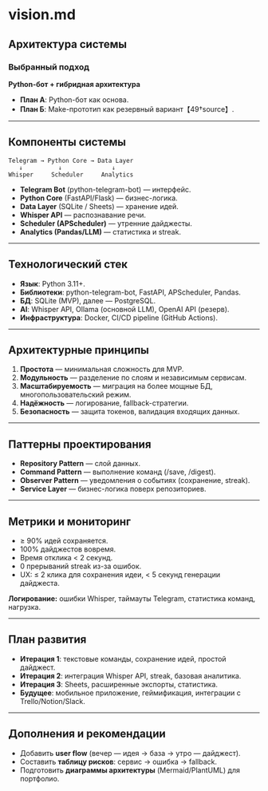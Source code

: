 # vision.md

## Архитектура системы

### Выбранный подход
**Python-бот + гибридная архитектура**  
- **План А**: Python-бот как основа.  
- **План Б**: Make-прототип как резервный вариант【49†source】.

---

## Компоненты системы
```
Telegram → Python Core → Data Layer
   ↓          ↓              ↓
Whisper     Scheduler     Analytics
```

- **Telegram Bot** (python-telegram-bot) — интерфейс.  
- **Python Core** (FastAPI/Flask) — бизнес-логика.  
- **Data Layer** (SQLite / Sheets) — хранение идей.  
- **Whisper API** — распознавание речи.  
- **Scheduler (APScheduler)** — утренние дайджесты.  
- **Analytics (Pandas/LLM)** — статистика и streak.

---

## Технологический стек
- **Язык**: Python 3.11+.  
- **Библиотеки**: python-telegram-bot, FastAPI, APScheduler, Pandas.  
- **БД**: SQLite (MVP), далее — PostgreSQL.  
- **AI**: Whisper API, Ollama (основной LLM), OpenAI API (резерв).  
- **Инфраструктура**: Docker, CI/CD pipeline (GitHub Actions).

---

## Архитектурные принципы
1. **Простота** — минимальная сложность для MVP.  
2. **Модульность** — разделение по слоям и независимым сервисам.  
3. **Масштабируемость** — миграция на более мощные БД, многопользовательский режим.  
4. **Надёжность** — логирование, fallback-стратегии.  
5. **Безопасность** — защита токенов, валидация входящих данных.

---

## Паттерны проектирования
- **Repository Pattern** — слой данных.  
- **Command Pattern** — выполнение команд (/save, /digest).  
- **Observer Pattern** — уведомления о событиях (сохранение, streak).  
- **Service Layer** — бизнес-логика поверх репозиториев.

---

## Метрики и мониторинг
- ≥ 90% идей сохраняется.  
- 100% дайджестов вовремя.  
- Время отклика < 2 секунд.  
- 0 прерываний streak из-за ошибок.  
- UX: ≤ 2 клика для сохранения идеи, < 5 секунд генерации дайджеста.

**Логирование:** ошибки Whisper, таймауты Telegram, статистика команд, нагрузка.

---

## План развития
- **Итерация 1**: текстовые команды, сохранение идей, простой дайджест.  
- **Итерация 2**: интеграция Whisper API, streak, базовая аналитика.  
- **Итерация 3**: Sheets, расширенные экспорты, статистика.  
- **Будущее**: мобильное приложение, геймификация, интеграции с Trello/Notion/Slack.

---

## Дополнения и рекомендации
- Добавить **user flow** (вечер — идея → база → утро — дайджест).  
- Составить **таблицу рисков**: сервис → ошибка → fallback.  
- Подготовить **диаграммы архитектуры** (Mermaid/PlantUML) для портфолио.
